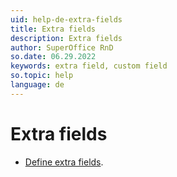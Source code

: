 ```yaml
---
uid: help-de-extra-fields
title: Extra fields
description: Extra fields
author: SuperOffice RnD
so.date: 06.29.2022
keywords: extra field, custom field
so.topic: help
language: de
---
```


# Extra fields

* [Define extra fields][1].

<!-- Referenced links -->
[1]: create.md

<!-- Referenced images -->

